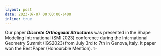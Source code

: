 ```yaml
---
layout: post
date: 2023-07-07 00:00:00-0400
inline: true
---
```


Our paper ***Discrete Orthogonal Structures*** was presented in the Shape Modeling International (SMI 2023) conference during the International Geometry Summit (IGS2023) from July 3rd to 7th in Genova, Italy. It paper won the Best Paper (Honourable Mention). :sparkles:
 
